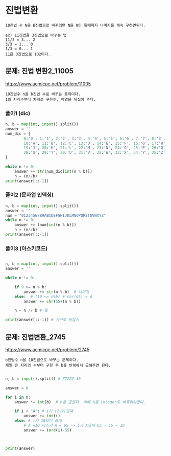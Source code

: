 # 진법변환

``` 
10진법 수 N을 B진법으로 바꾸려면 N을 0이 될때까지 나머지를 계속 구하면된다.

ex) 11진법을 3진법으로 바꾸는 법
11/3 = 3... 2
3/3 = 1... 0
1/3 = 0... 1
11은 3진법으로 102이다.
```
## 문제: 진법 변환2_11005
https://www.acmicpc.net/problem/11005
```
10진법수 n을 b진법 수로 바꾸는 뭄제이다.
1의 자리수부터 차례로 구한후, 배열을 뒤집어 준다.
```

### 풀이1 (dic)
``` python
n, b = map(int, input().split())
answer = ''
num_dic = {
        0:'0', 1:'1', 2:'2', 3:'3', 4:'4', 5:'5', 6:'6', 7:'7', 8:'8', 9:'9',
        10:'A', 11:'B', 12:'C', 13:'D', 14:'E', 15:'F', 16:'G', 17:'H', 18:'I',
        19:'J', 20:'K', 21:'L', 22:'M', 23:'N', 24:'O', 25:'P', 26:'Q', 27:'R',
        28:'S', 29:'T', 30:'U', 31:'V', 32:'W', 33:'X', 34:'Y', 35:'Z'
}

while n != 0:
    answer += str(num_dic[int(n % b)])
    n = (n//b)
print(answer[::-1])
```
### 풀이2 (문자열 인덱싱)
``` python
n, b = map(int, input().split())
answer = ''
num = "0123456789ABCDEFGHIJKLMNOPQRSTUVWXYZ"
while n != 0:
    answer += (num[int(n % b)])
    n = (n//b)
print(answer[::-1])
```
### 풀이3 (아스키코드)
``` python

n, b = map(int, input().split())
answer = ''

while n != 0:

    if 9 >= n % b:
        answer += str(n % b)  # 나머지
    else:  # (10 <= n%b) # chr(65) = A
        answer += chr(55+(n % b))

    n = n // b # 몫

print(answer[::-1]) # 거꾸로 뒤집기
```

## 문제: 진법변환_2745
https://www.acmicpc.net/problem/2745

```
b진법수 n을 10진법으로 바꾸는 문제이다.
제일 큰 자리의 수부터 구한 후 b를 반복해서 곱해주면 된다.
```

``` python

n, b = input().split() # ZZZZZ 36

answer = 0

for i in n:
    answer *= int(b)  # b를 곱한다. 이때 b를 integer로 바꿔줘야한다.

    if i < 'A': # i가 (1~9)일때
        answer += int(i)
    else: # i가 10보다 클때
        # A =10 아스키 A = 65 -> i가 A일때 65 - 55 = 10
        answer += (ord(i)-55)



print(answer)


```
